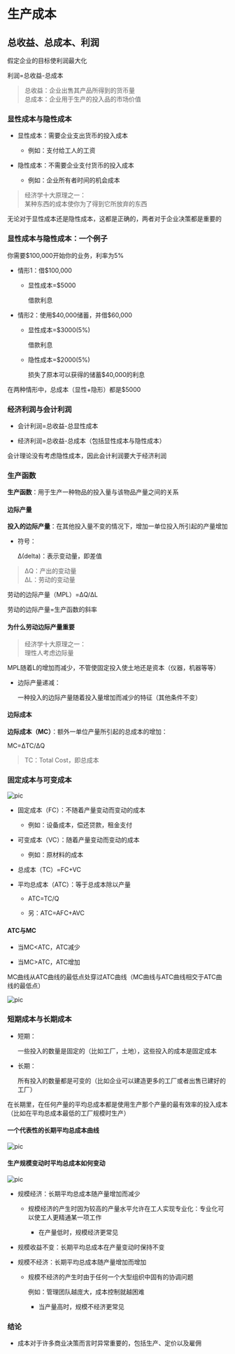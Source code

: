 # 生产成本

## 总收益、总成本、利润

假定企业的目标使利润最大化

利润=总收益-总成本

>总收益：企业出售其产品所得到的货币量  
>总成本：企业用于生产的投入品的市场价值

### 显性成本与隐性成本

- 显性成本：需要企业支出货币的投入成本

  - 例如：支付给工人的工资

- 隐性成本：不需要企业支付货币的投入成本

  - 例如：企业所有者时间的机会成本

>经济学十大原理之一：  
>某种东西的成本使你为了得到它所放弃的东西

无论对于显性成本还是隐性成本，这都是正确的，两者对于企业决策都是重要的

### 显性成本与隐性成本：一个例子

你需要\$100,000开始你的业务，利率为5%

- 情形1：借\$100,000

  - 显性成本=\$5000
  
    借款利息

- 情形2：使用\$40,000储蓄，并借\$60,000

  - 显性成本=\$3000(5%)
  
    借款利息

  - 隐性成本=\$2000(5%)
  
    损失了原本可以获得的储蓄\$40,000的利息

在两种情形中，总成本（显性+隐形）都是\$5000

### 经济利润与会计利润

- 会计利润=总收益-总显性成本

- 经济利润=总收益-总成本（包括显性成本与隐性成本）

会计理论没有考虑隐性成本，因此会计利润要大于经济利润

### 生产函数

**生产函数**：用于生产一种物品的投入量与该物品产量之间的关系

#### 边际产量

**投入的边际产量**：在其他投入量不变的情况下，增加一单位投入所引起的产量增加

- 符号：

  Δ(delta)：表示变动量，即差值

>ΔQ：产出的变动量  
>ΔL：劳动的变动量

劳动的边际产量（MPL）=ΔQ/ΔL

劳动的边际产量=生产函数的斜率

#### 为什么劳动边际产量重要

>经济学十大原理之一：  
>理性人考虑边际量

MPL随着L的增加而减少，不管使固定投入使土地还是资本（仪器，机器等等）

- 边际产量递减：

  一种投入的边际产量随着投入量增加而减少的特征（其他条件不变）

#### 边际成本

**边际成本（MC）**：额外一单位产量所引起的总成本的增加：

MC=ΔTC/ΔQ

>TC：Total Cost，即总成本

### 固定成本与可变成本

![pic](./img/%E6%88%90%E6%9C%AC%E7%A4%BA%E4%BE%8B.png)

- 固定成本（FC）：不随着产量变动而变动的成本

  - 例如：设备成本，偿还贷款，租金支付

- 可变成本（VC）：随着产量变动而变动的成本

  - 例如：原材料的成本

- 总成本（TC）=FC+VC

- 平均总成本（ATC）：等于总成本除以产量

  - ATC=TC/Q

  - 另：ATC=AFC+AVC

#### ATC与MC

- 当MC<ATC，ATC减少

- 当MC>ATC，ATC增加

MC曲线从ATC曲线的最低点处穿过ATC曲线（MC曲线与ATC曲线相交于ATC曲线的最低点）

![pic](./img/ATC%E4%B8%8EMC.png)

### 短期成本与长期成本

- 短期：

  一些投入的数量是固定的（比如工厂，土地），这些投入的成本是固定成本

- 长期：

  所有投入的数量都是可变的（比如企业可以建造更多的工厂或者出售已建好的工厂）

在长期里，在任何产量的平均总成本都是使用生产那个产量的最有效率的投入成本（比如在平均总成本最低的工厂规模时生产）

#### 一个代表性的长期平均总成本曲线

![pic](./img/LRATC.png)

#### 生产规模变动时平均总成本如何变动

![pic](./img/LRATC变动.png)

- 规模经济：长期平均总成本随产量增加而减少

  - 规模经济的产生时因为较高的产量水平允许在工人实现专业化：专业化可以使工人更精通某一项工作

    - 在产量低时，规模经济更常见

- 规模收益不变：长期平均总成本在产量变动时保持不变

- 规模不经济：长期平均总成本随产量增加而增加

  - 规模不经济的产生时由于任何一个大型组织中固有的协调问题

    例如：管理团队越庞大，成本控制就越困难

    - 当产量高时，规模不经济更常见

### 结论

- 成本对于许多商业决策而言时异常重要的，包括生产、定价以及雇佣
